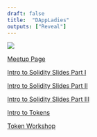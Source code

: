 ```yaml
--- 
draft: false
title:  "DAppLadies"
outputs: ["Reveal"]
---
```


![](./../images/dappladies/logo.png)

<a href="https://www.meetup.com/DApp-Ladies" target ="_blank">Meetup Page</a>

[Intro to Solidity Slides Part I](/intro-to-solidity1)

[Intro to Solidity Slides Part II](/intro-to-solidity2)

[Intro to Solidity Slides Part III](/intro-to-solidity3)

[Intro to Tokens](/intro-to-tokens)

[Token Workshop](/token-workshop)
